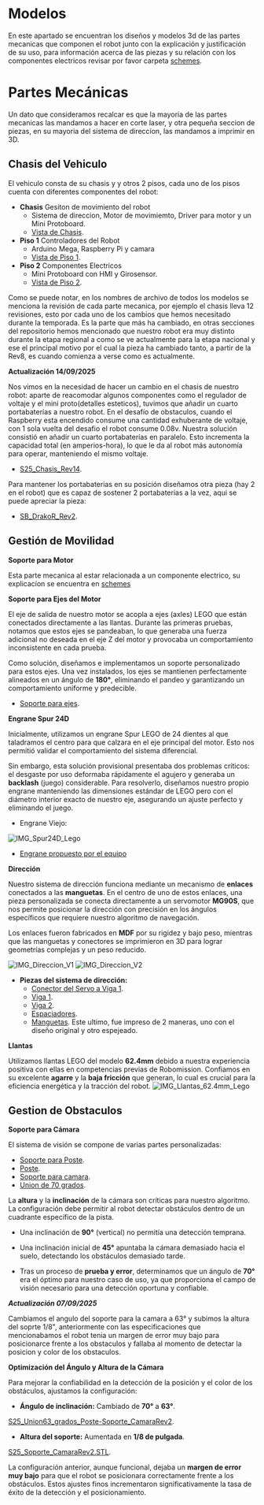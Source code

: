 Modelos 
===
En este apartado se encuentran los diseños y modelos 3d de las partes mecanicas que componen el robot junto con la explicación y justificación de su uso, para información acerca de las piezas y su relación con los componentes electricos revisar por favor carpeta [schemes](/schemes/README.md).

Partes Mecánicas
===
Un dato que consideramos recalcar es que la mayoria de las partes mecanicas las mandamos a hacer en corte laser, y otra pequeña seccion de piezas, en su mayoria del sistema de direccíon, las mandamos a imprimir en 3D.

## Chasis del Vehiculo
El vehiculo consta de su chasis y y otros 2 pisos, cada uno de los pisos cuenta con diferentes componentes del robot:
- **Chasis** Gesiton de movimiento del robot
  - Sistema de direccion, Motor de movimiemto, Driver para motor y un Mini Protoboard.
  - [Vista de Chasis](/models/S25_Chasis_Rev12.STL).
- **Piso 1** Controladores del Robot
  - Arduino Mega, Raspberry Pi y camara
  - [Vista de Piso 1](/models/S25_BS_Rev6.STL).
- **Piso 2** Componentes Electricos
  - Mini Protoboard con HMI y Girosensor.
  - [Vista de Piso 2](/models/S25_Piso3_Rev1.STL).
 
Como se puede notar, en los nombres de archivo de todos los modelos se menciona la revisión de cada parte mecanica, por ejemplo el chasis lleva 12 revisiones, esto por cada uno de los cambios que hemos necesitado durante la temporada. Es la parte que más ha cambiado, en otras secciones del repositorio hemos mencionado que nuestro robot era muy distinto durante la etapa regional a como se ve actualmente para la etapa nacional y ese el principal motivo por el cual la pieza ha cambiado tanto, a partir de la Rev8, es cuando comienza a verse como es actualmente.

**Actualización 14/09/2025**

Nos vimos en la necesidad de hacer un cambio en el chasis de nuestro robot: aparte de reacomodar algunos componentes como el regulador de voltaje y el mini proto(detalles esteticos), tuvimos que añadir un cuarto portabaterías a nuestro robot. En el desafío de obstaculos, cuando el Raspberry esta encendido consume una cantidad exhuberante de voltaje, con 1 sola vuelta del desafio el robot consume 0.08v. Nuestra solución consistió en añadir un cuarto portabaterías en paralelo. Esto incrementa la capacidad total (en amperios-hora), lo que le da al robot más autonomía para operar, manteniendo el mismo voltaje. 

- [S25_Chasis_Rev14](/models/S25_Chasis_Rev14.STL).

Para mantener los portabaterias en su posición diseñamos otra pieza (hay 2 en el robot) que es capaz de sostener 2 portabaterias a la vez, aqui se puede apreciar la pieza:

- [SB_DrakoR_Rev2](/models/SB_DrakoR_Rev2.STL).

## Gestión de Movilidad
**Soporte para Motor**

Esta parte mecanica al estar relacionada a un componente electrico, su explicacíon se encuentra en [schemes](/schemes/README.md)

**Soporte para Ejes del Motor**

El eje de salida de nuestro motor se acopla a ejes (axles) LEGO que están conectados directamente a las llantas. Durante las primeras pruebas, notamos que estos ejes se pandeaban, lo que generaba una fuerza adicional no deseada en el eje Z del motor y provocaba un comportamiento inconsistente en cada prueba.

Como solución, diseñamos e implementamos un soporte personalizado para estos ejes. Una vez instalados, los ejes se mantienen perfectamente alineados en un ángulo de **180°**, eliminando el pandeo y garantizando un comportamiento uniforme y predecible.
- [Soporte para ejes](/models/S25_Soporte_Eje_Motor_Rev1.STL).

**Engrane Spur 24D**

Inicialmente, utilizamos un engrane Spur LEGO de 24 dientes al que taladramos el centro para que calzara en el eje principal del motor. Esto nos permitió validar el comportamiento del sistema diferencial.

Sin embargo, esta solución provisional presentaba dos problemas críticos: el desgaste por uso deformaba rápidamente el agujero y generaba un **backlash** (juego) considerable. Para resolverlo, diseñamos nuestro propio engrane manteniendo las dimensiones estándar de LEGO pero con el diámetro interior exacto de nuestro eje, asegurando un ajuste perfecto y eliminando el juego.

- Engrane Viejo:

![IMG_Spur24D_Lego](IMG_Spur24D_Lego.jpeg)

- [Engrane propuesto por el equipo](/models/S25_Spur_24D_Rev3.STL)


**Dirección** 

Nuestro sistema de dirección funciona mediante un mecanismo de **enlaces** conectados a las **manguetas**. En el centro de uno de estos enlaces, una pieza personalizada se conecta directamente a un servomotor **MG90S**, que nos permite posicionar la dirección con precisión en los ángulos específicos que requiere nuestro algoritmo de navegación.

Los enlaces fueron fabricados en **MDF** por su rigidez y bajo peso, mientras que las manguetas y conectores se imprimieron en 3D para lograr geometrías complejas y un peso reducido.

![IMG_Direccion_V1](IMG_Direccion_V1.jpeg)
![IMG_Direccion_V2](IMG_Direccion_V2.jpeg)

- **Piezas del sistema de dirección:**
  - [Conector del Servo a Viga 1](/models/S25_Conexion_Servo-enlace_Rev2.STL).
  - [Viga 1](/models/S25_Enlace_Direccion_Rev5.STL).
  - [Viga 2](/models/S25_Soporte_Servo_Rev4.STL).
  - [Espaciadores](/models/S25_Rondana_Direccion_Rev1.STL).
  - [Manguetas](/models/S25_Mangueta_Rev1.STL).
 Este ultimo, fue impreso de 2 maneras, uno con el diseño original y otro espejeado.


**Llantas**

Utilizamos llantas LEGO del modelo **62.4mm** debido a nuestra experiencia positiva con ellas en competencias previas de Robomission. Confiamos en su excelente **agarre** y la **baja fricción** que generan, lo cual es crucial para la eficiencia energética y la tracción del robot.
![IMG_Llantas_62.4mm_Lego](IMG_Llantas_62.4mm_Lego.webp)


## Gestion de Obstaculos

**Soporte para Cámara**

El sistema de visión se compone de varias partes personalizadas:


  - [Soporte para Poste](/models/S25_Soporte_Poste_Camara_Rev1.STL).
  - [Poste](/models/S25_Poste_Camara_Rev1.STL).
  - [Soporte para camara](/models/S25_Soporte_Camara_Rev1.STL).
  - [Union de 70 grados](/models/S25_Union_70_grados_Camara_Rev1.STL).

La **altura** y la **inclinación** de la cámara son críticas para nuestro algoritmo. La configuración debe permitir al robot detectar obstáculos dentro de un cuadrante específico de la pista.

- Una inclinación de **90°** (vertical) no permitía una detección temprana.

- Una inclinación inicial de **45°** apuntaba la cámara demasiado hacia el suelo, detectando los obstáculos demasiado tarde.

- Tras un proceso de **prueba y error**, determinamos que un ángulo de **70°** era el óptimo para nuestro caso de uso, ya que proporciona el campo de visión necesario para una detección oportuna y confiable.
  

***Actualización 07/09/2025***

Cambiamos el angulo del soporte para la camara a 63° y subimos la altura del soprte 1/8", anteriormente con las especificaciones que mencionabamos el robot tenia un margen de error muy bajo para posicionarce frente a los obstaculos y fallaba al momento de detectar la posicion y color de los obstaculos.

**Optimización del Ángulo y Altura de la Cámara**

Para mejorar la confiabilidad en la detección de la posición y el color de los obstáculos, ajustamos la configuración:

- **Ángulo de inclinación:** Cambiado de **70°** a **63°**.
  
[S25_Union63_grados_Poste-Soporte_CamaraRev2](/models/S25_Union63_grados_Poste-Soporte_CamaraRev2.STL).

- **Altura del soporte:** Aumentada en **1/8 de pulgada**.
  
[S25_Soporte_CamaraRev2.STL](/models/S25_Soporte_CamaraRev2.STL).


La configuración anterior, aunque funcional, dejaba un **margen de error muy bajo** para que el robot se posicionara correctamente frente a los obstáculos. Estos ajustes finos incrementaron significativamente la tasa de éxito de la detección y el posicionamiento.
